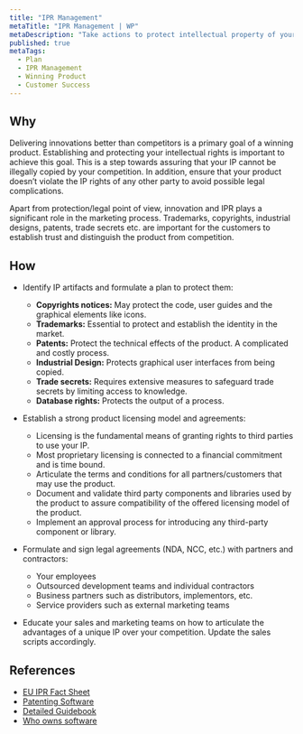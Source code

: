 ```yaml
---
title: "IPR Management"
metaTitle: "IPR Management | WP"
metaDescription: "Take actions to protect intellectual property of your business and technical innovations. Take necessary actions such as patenting, copyrights and non-disclosure agreements and validating compatibility of third-party licenses."
published: true
metaTags:
  - Plan
  - IPR Management
  - Winning Product
  - Customer Success
---
```


## Why
Delivering innovations better than competitors is a primary goal of a winning product. Establishing and protecting your intellectual rights is important to achieve this goal. This is a step towards assuring that your IP cannot be illegally copied by your competition. In addition, ensure that your product doesn’t violate the IP rights of any other party to avoid possible legal complications.

Apart from protection/legal point of view, innovation and IPR plays a significant role in the marketing process. Trademarks, copyrights, industrial designs, patents, trade secrets etc. are important for the customers to establish trust and distinguish the product from competition.


## How
- Identify IP artifacts and formulate a plan to protect them:
  - **Copyrights notices:** May protect the code, user guides and the graphical elements like icons.
  - **Trademarks:** Essential to protect and establish the identity in the market.
  - **Patents:** Protect the technical effects of the product. A complicated and costly process.
  - **Industrial Design:** Protects graphical user interfaces from being copied.
  - **Trade secrets:** Requires extensive measures to safeguard trade secrets by limiting access to knowledge.
  - **Database rights:** Protects the output of a process.


- Establish a strong product licensing model and agreements:
  - Licensing is the fundamental means of granting rights to third parties to use your IP.
  - Most proprietary licensing is connected to a financial commitment and is time bound.
  - Articulate the terms and conditions for all partners/customers that may use the product.
  - Document and validate third party components and libraries used by the product to assure compatibility of the offered licensing model of the product.
  - Implement an approval process for introducing any third-party component or library.


- Formulate and sign legal agreements (NDA, NCC, etc.) with partners and contractors:
  - Your employees
  - Outsourced development teams and individual contractors
  - Business partners such as distributors, implementors, etc.
  - Service providers such as external marketing teams


- Educate your sales and marketing teams on how to articulate the advantages of a unique IP over your competition. Update the sales scripts accordingly.


## References
- [EU IPR Fact Sheet](https://iprhelpdesk.eu/sites/default/files/newsdocuments/Fact-Sheet-IPR-Management-in-Software-Development.pdf)
- [Patenting Software](https://www.wipo.int/sme/en/documents/software_patents_fulltext.html)
- [Detailed Guidebook](https://unctad.org/en/PublicationsLibrary/ictsd2004ipd10_en.pdf)
- [Who owns software](https://devhaus.ie/guides/intellectual-property-rights-who-owns-the-software)

